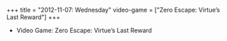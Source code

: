 +++
title = "2012-11-07: Wednesday"
video-game = ["Zero Escape: Virtue’s Last Reward"]
+++


* Video Game: Zero Escape: Virtue’s Last Reward